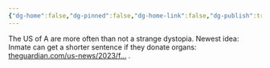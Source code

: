 ```yaml
---
{"dg-home":false,"dg-pinned":false,"dg-home-link":false,"dg-publish":true,"tags":["dgblip"],"disabled rules":["yaml-title","yaml-title-alias","file-name-heading"],"title":"philipp on mastodon @ 2023-02-02","created-date":"2023-02-02T08:06:06","id":109794110135217620,"updated-date":"2025-05-02T08:50:43","dg-path":"blips/109794110135217615.md","permalink":"/blips/109794110135217615/","dgPassFrontmatter":true}
---
```



The US of A are more often than not a strange dystopia. Newest idea: Inmate can get a shorter sentence if they donate organs: [theguardian.com/us-news/2023/f…](https://www.theguardian.com/us-news/2023/feb/01/massachusetts-prisoners-organ-donations) .



